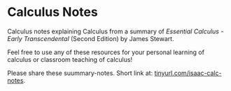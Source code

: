 # Calculus Notes
Calculus notes explaining Calculus from a summary of *Essential Calculus - Early Transcendental* (Second Edition) by James Stewart. 

Feel free to use any of these resources for your personal learning of calculus or classroom teaching of calculus!

Please share these suummary-notes. Short link at: [tinyurl.com/isaac-calc-notes](https://tinyurl.com/isaac-calc-notes).
